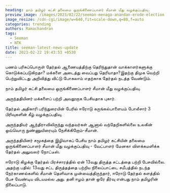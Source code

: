 ```yaml
---
heading: நாம் தமிழர் கட்சி தலைமை ஒருங்கிணைப்பாளர் சீமான் மீது வழக்குப்பதிவு.
preview_image: /images/2023/02/22/seeman-menaga-anandan-erode-election.jpg
image_resize: /cdn-cgi/image/w=640,fit=scale-down,q=80,f=auto
categories: trending
authors: Ramachandran
tags:
  - Seeman
  - NTK
title: seeman-latest-news-update
date: 2023-02-22 19:43:53 +0530
---
```

பணம் பரிசுப்பொருள் தேர்தல் ஆணையத்திற்கு தெரிந்துதான் வாக்காளர்களுக்கு கொடுக்கப்படுகிறதா? மக்களை அடைத்து வைப்பது தெரியாதா?இதற்கு திமுக வெற்றி பெற்றுவிட்டது அறிவித்து விட்டு போகலாம் எதற்காக தேர்தல் நடத்த வேண்டும்.

நாம் தமிழர் கட்சி தலைமை ஒருங்கிணைப்பாளர் சீமான் மீது வழக்குப்பதிவு.

அருந்ததியினர் மக்களைப் பற்றி அவதூறாக பேசியதாக புகார்.

தேர்தல் அதிகாரி பரிந்துரையின் பேரில் ஈரோடு கருங்கல்பாளையம் போலீசார் 3 பிரிவுகளின் கீழ் வழக்குப்பதிவு.

அருந்ததியர் ஆந்திராவிலிருந்து வந்தவர்கள் ஆனால் வந்தேறிகளில்லை உலகின் ஒவ்வொரு நுண்ணுயிரையும் நேசிக்கிறோம்-சீமான். 

அருந்ததியினர் சமூகத்தை இழிவாகப் பேசிய நாம் தமிழர் கட்சியின் தலைமை ஒருங்கிணைப்பாளர் சீமான் மீது வழக்குப்பதிவு - வேட்பாளர் மேனகா விளக்கமளிக்க தேர்தல் அலுவலர் நோட்டீஸ்.

ஈரோடு கிழக்கு தேர்தல் பிரச்சாரத்தில் ஏன் 13வது திருத்த சட்டத்தை பற்றி பேசவில்லை. அதற்கு பதில்: 
13வது சட்ட திருத்தத்தை பற்றிய நிலைப்பாட்டை சமீபத்தில் நடந்த நேர்காணல்களில் சீமான் தெளிவாக முன்வைத்திருந்தார், ஈரோடு தேர்தல் களத்தில் பேச வேண்டிய விடயமல்ல அது. தனி ஈழம் தான் ஒரே தீர்வு என்பது நாம் தமிழரின் நிலைப்பாடு.